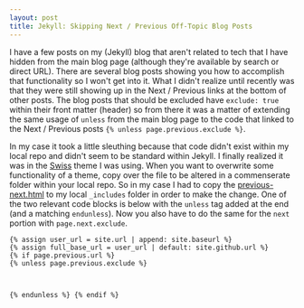 ```yaml
---
layout: post
title: Jekyll: Skipping Next / Previous Off-Topic Blog Posts
---
```


I have a few posts on my (Jekyll) blog that aren't related to tech that I have hidden from the main blog page (although they're available by search or direct URL). There are several blog posts showing you how to accomplish that functionality so I won't get into it. What I didn't realize until recently was that they were still showing up in the Next / Previous links at the bottom of other posts. The blog posts that should be excluded have `exclude: true` within their front matter (header) so from there it was a matter of extending the same usage of `unless` from the main blog page to the code that linked to the Next / Previous posts `{% unless page.previous.exclude %}`.

In my case it took a little sleuthing because that code didn't exist within my local repo and didn't seem to be standard within Jekyll. I finally realized it was in the [Swiss]("https://github.com/broccolini/swiss") theme I was using. When you want to overwrite some functionality of a theme, copy over the file to be altered in a commenserate folder within your local repo. So in my case I had to copy the [previous-next.html]("https://github.com/broccolini/swiss/blob/cbf02071aff32c59030a55b0dadbe450eefa4aa3/_includes/previous-next.html") to my local `_includes` folder in order to make the change. One of the two relevant code blocks is below with the `unless` tag added at the end (and a matching `endunless`). Now you also have to do the same for the `next` portion with `page.next.exclude`.

```
{% assign user_url = site.url | append: site.baseurl %}
{% assign full_base_url = user_url | default: site.github.url %}
{% if page.previous.url %}
{% unless page.previous.exclude %}



{% endunless %} {% endif %}
```
